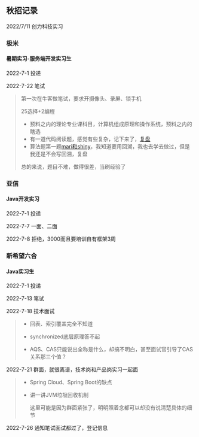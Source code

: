 ## 秋招记录

2022/7/11 创力科技实习

### 极米

#### 暑期实习-服务端开发实习生

2022-7-1 投递

2022-7-22 笔试

> 第一次在牛客做笔试，要求开摄像头、录屏、锁手机
>
> 25选择+2编程
>
> * 预料之内的理论专业课科目，计算机组成原理和操作系统，预料之内的瞎选
> * 有一道代码阅读题，感觉有些复杂，记下来了，[复盘](https://www.cnblogs.com/yaocy/p/16506441.html)
> * 算法题第一题[mari和shiny](https://ac.nowcoder.com/acm/problem/26226)，我知道要用回溯，我也去学去做过，但是我还是不会写回溯，复盘
>
> 总的来说，题目不难，做得很差，当刷经验了

### 亚信

#### Java开发实习

2022-7-1 投递

2022-7-7 一面、二面

2022-7-8 拒绝，3000而且要培训自有框架3周

### 新希望六合

#### Java实习生

2022-7-1 投递

2022-7-13 笔试

2022-7-18 技术面试

> * 回表、索引覆盖完全不知道
>
> * synchronized底层原理答不起
> * AQS、CAS只能说出全称是什么，却搞不明白，甚至面试官引导了CAS关系那三个值？

2022-7-21 群面，就很离谱，技术岗和产品岗实习一起面

> * Spring Cloud、Spring Boot的缺点
>
> * 讲一讲JVM垃圾回收机制
>
>   这里可能是因为群面紧张了，明明照着念都可以却没有说清楚具体的细节

2022-7-26 通知笔试面试都过了，登记信息